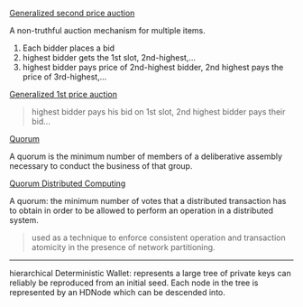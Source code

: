 [Generalized second price auction](https://en.wikipedia.org/wiki/Generalized_second-price_auction)

A non-truthful auction mechanism for multiple items. 

1. Each bidder places a bid
2. highest bidder gets the 1st slot, 2nd-highest,...
3. highest bidder pays price of 2nd-highest bidder, 2nd highest pays the price of 3rd-highest,...

[Generalized 1st price auction](https://en.wikipedia.org/wiki/Generalized_first-price_auction)

> highest bidder pays his bid on 1st slot, 2nd highest bidder pays their bid...


[Quorum](https://en.wikipedia.org/wiki/Quorum)

A quorum is the minimum number of members of a deliberative assembly necessary to conduct the business of that group.

[Quorum Distributed Computing](https://en.wikipedia.org/wiki/Quorum_%28distributed_computing%29)

A quorum: the minimum number of votes that a distributed transaction has to obtain in order to be allowed to perform an operation in a distributed system.

> used as a technique to enforce consistent operation and transaction atomicity in the presence of network partitioning.

---------

hierarchical Deterministic Wallet: represents a large tree of private keys can reliably be reproduced from an initial seed. Each node in the tree is represented by an HDNode which can be descended into.





